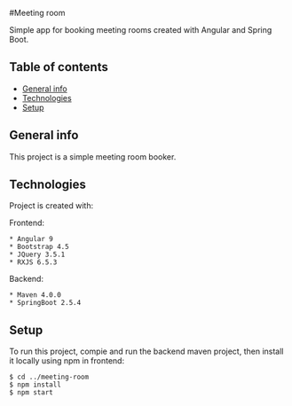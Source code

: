 #Meeting room

Simple app for booking meeting rooms created with Angular and Spring Boot.

## Table of contents
* [General info](#general-info)
* [Technologies](#technologies)
* [Setup](#setup)

## General info
This project is a simple meeting room booker.
	
## Technologies
Project is created with:

  Frontend:
  
    * Angular 9
    * Bootstrap 4.5
    * JQuery 3.5.1
    * RXJS 6.5.3
    
  Backend:
    
    * Maven 4.0.0
    * SpringBoot 2.5.4

	
## Setup
To run this project, compie and run the backend maven project, then install it locally using npm in frontend:

```
$ cd ../meeting-room
$ npm install
$ npm start
